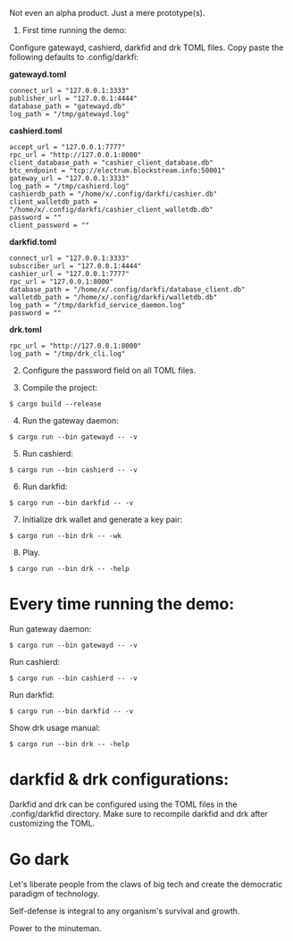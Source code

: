 Not even an alpha product. Just a mere prototype(s).

1. First time running the demo:

Configure gatewayd, cashierd, darkfid and drk TOML files. Copy paste the following defaults to .config/darkfi:

**gatewayd.toml**

```
connect_url = "127.0.0.1:3333"
publisher_url = "127.0.0.1:4444"
database_path = "gatewayd.db"
log_path = "/tmp/gatewayd.log"
```

**cashierd.toml**

```
accept_url = "127.0.0.1:7777"
rpc_url = "http://127.0.0.1:8000"
client_database_path = "cashier_client_database.db"
btc_endpoint = "tcp://electrum.blockstream.info:50001"
gateway_url = "127.0.0.1:3333"
log_path = "/tmp/cashierd.log"
cashierdb_path = "/home/x/.config/darkfi/cashier.db"
client_walletdb_path = "/home/x/.config/darkfi/cashier_client_walletdb.db"
password = ""
client_password = ""
```

**darkfid.toml**

```
connect_url = "127.0.0.1:3333"
subscriber_url = "127.0.0.1:4444"
cashier_url = "127.0.0.1:7777"
rpc_url = "127.0.0.1:8000"
database_path = "/home/x/.config/darkfi/database_client.db"
walletdb_path = "/home/x/.config/darkfi/walletdb.db"
log_path = "/tmp/darkfid_service_daemon.log"
password = ""
```

**drk.toml**

```
rpc_url = "http://127.0.0.1:8000"
log_path = "/tmp/drk_cli.log"
```

2. Configure the password field on all TOML files.

3. Compile the project:

```console
$ cargo build --release
```

4. Run the gateway daemon:

```console
$ cargo run --bin gatewayd -- -v
```

5. Run cashierd:

```console
$ cargo run --bin cashierd -- -v
```

6. Run darkfid:

```console
$ cargo run --bin darkfid -- -v
```

7. Initialize drk wallet and generate a key pair:

```console
$ cargo run --bin drk -- -wk 
```

8. Play.

```console
$ cargo run --bin drk -- -help
```

# Every time running the demo:

Run gateway daemon:

```console
$ cargo run --bin gatewayd -- -v
```

Run cashierd:

```console
$ cargo run --bin cashierd -- -v
```

Run darkfid:

```console
$ cargo run --bin darkfid -- -v
```

Show drk usage manual:

```console
$ cargo run --bin drk -- -help
```

# darkfid & drk configurations:

Darkfid and drk can be configured using the TOML files in the .config/darkfid directory. Make sure to recompile darkfid and drk after customizing the TOML.

# Go dark

Let's liberate people from the claws of big tech and create the democratic paradigm of technology.

Self-defense is integral to any organism's survival and growth.

Power to the minuteman.
